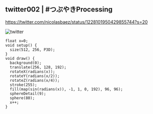 ## twitter002 | #つぶやきProcessing 
https://twitter.com/nicolasbaez/status/1228101950429855744?s=20

![twitter](https://github.com/nicolasbaez/twitter002/blob/master/twitter002.gif)
```processing
float x=0; 
void setup() { 
  size(512, 256, P3D);
} 
void draw() { 
  background(0); 
  translate(256, 128, 192); 
  rotateX(radians(x)); 
  rotateY(radians(x/2)); 
  rotateZ(radians(x/4)); 
  stroke(255); 
  fill(map(sin(radians(x)), -1, 1, 0, 192), 96, 96); 
  sphereDetail(9); 
  sphere(80); 
  x++;
}
````

